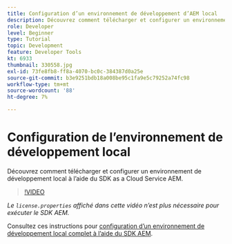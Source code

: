 ```yaml
---
title: Configuration d’un environnement de développement d’AEM local
description: Découvrez comment télécharger et configurer un environnement de développement local à l’aide du SDK as a Cloud Service AEM.
role: Developer
level: Beginner
type: Tutorial
topic: Development
feature: Developer Tools
kt: 6933
thumbnail: 330558.jpg
exl-id: 73fe8fb8-ff8a-4070-bc0c-384387d0a25e
source-git-commit: b3e9251bdb18a008be95c1fa9e5c79252a74fc98
workflow-type: tm+mt
source-wordcount: '88'
ht-degree: 7%

---
```


# Configuration de l’environnement de développement local

Découvrez comment télécharger et configurer un environnement de développement local à l’aide du SDK as a Cloud Service AEM.

>[!VIDEO](https://video.tv.adobe.com/v/330558?quality=12&learn=on)

_Le `license.properties` affiché dans cette vidéo n’est plus nécessaire pour exécuter le SDK AEM._

Consultez ces instructions pour [configuration d’un environnement de développement local complet à l’aide du SDK AEM](https://experienceleague.adobe.com/docs/experience-manager-learn/cloud-service/local-development-environment-set-up/overview.html?lang=fr).
